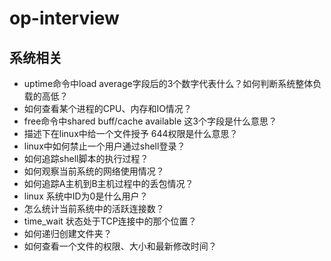 # op-interview

## 系统相关
* uptime命令中load average字段后的3个数字代表什么？如何判断系统整体负载的高低？
* 如何查看某个进程的CPU、内存和IO情况？
* free命令中shared  buff/cache  available 这3个字段是什么意思？
* 描述下在linux中给一个文件授予 644权限是什么意思？
* linux中如何禁止一个用户通过shell登录？
* 如何追踪shell脚本的执行过程？
* 如何观察当前系统的网络使用情况？
* 如何追踪A主机到B主机过程中的丢包情况？
* linux 系统中ID为0是什么用户？
* 怎么统计当前系统中的活跃连接数？
* time_wait 状态处于TCP连接中的那个位置？
* 如何递归创建文件夹？
* 如何查看一个文件的权限、大小和最新修改时间？
